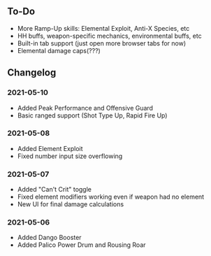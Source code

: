 ## To-Do

- More Ramp-Up skills: Elemental Exploit, Anti-X Species, etc
- HH buffs, weapon-specific mechanics, environmental buffs, etc
- Built-in tab support (just open more browser tabs for now)
- Elemental damage caps(???)

## Changelog

### 2021-05-10

- Added Peak Performance and Offensive Guard
- Basic ranged support (Shot Type Up, Rapid Fire Up)

### 2021-05-08

- Added Element Exploit
- Fixed number input size overflowing

### 2021-05-07

- Added "Can't Crit" toggle
- Fixed element modifiers working even if weapon had no element
- New UI for final damage calculations

### 2021-05-06

- Added Dango Booster
- Added Palico Power Drum and Rousing Roar
